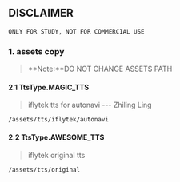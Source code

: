 ## DISCLAIMER
`ONLY FOR STUDY, NOT FOR COMMERCIAL USE `

### 1. assets copy
> **Note:**DO NOT CHANGE ASSETS PATH
#### 2.1 TtsType.MAGIC_TTS
>iflytek tts for autonavi --- Zhiling Ling

`/assets/tts/iflytek/autonavi`
#### 2.2 TtsType.AWESOME_TTS
>iflytek original tts

`/assets/tts/original`